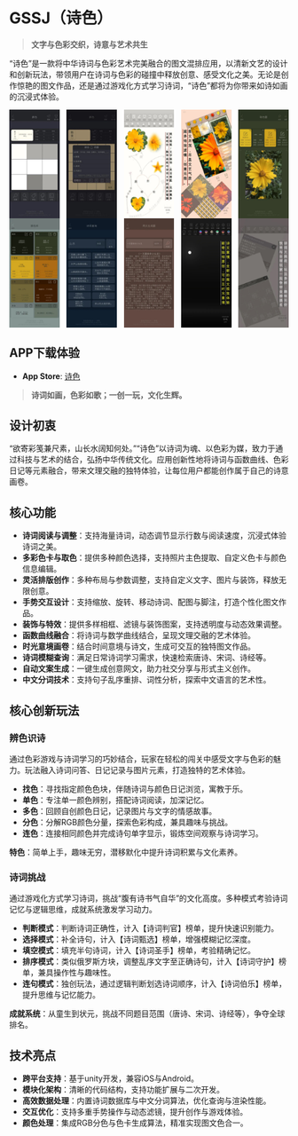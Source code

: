 # GSSJ（诗色）

> **文字与色彩交织，诗意与艺术共生**

“诗色”是一款将中华诗词与色彩艺术完美融合的图文混排应用，以清新文艺的设计和创新玩法，带领用户在诗词与色彩的碰撞中释放创意、感受文化之美。无论是创作惊艳的图文作品，还是通过游戏化方式学习诗词，“诗色”都将为你带来如诗如画的沉浸式体验。

<div style="display: flex; justify-content: space-between;">
  <img src="AppPreview/1.jpg" width="18%">
  <img src="AppPreview/2.jpg" width="18%">
  <img src="AppPreview/3.jpg" width="18%">
  <img src="AppPreview/4.jpg" width="18%">
  <img src="AppPreview/5.jpg" width="18%">
</div>
<div style="display: flex; justify-content: space-between;">
  <img src="AppPreview/6.jpg" width="18%">
  <img src="AppPreview/7.jpg" width="18%">
  <img src="AppPreview/8.jpg" width="18%">
  <img src="AppPreview/9.jpg" width="18%">
  <img src="AppPreview/10.jpg" width="18%">
</div>

## APP下载体验

- **App Store**: [诗色](https://apps.apple.com/cn/app/%E8%AF%97%E8%89%B2/id1449364884)

> **诗词如画，色彩如歌；一创一玩，文化生辉。**

## 设计初衷

“欲寄彩笺兼尺素，山长水阔知何处。”“诗色”以诗词为魂、以色彩为媒，致力于通过科技与艺术的结合，弘扬中华传统文化。应用创新性地将诗词与函数曲线、色彩日记等元素融合，带来文理交融的独特体验，让每位用户都能创作属于自己的诗意画卷。

## 核心功能

- **诗词阅读与调整**：支持海量诗词，动态调节显示行数与阅读速度，沉浸式体验诗词之美。
- **多彩色卡与取色**：提供多种颜色选择，支持照片主色提取、自定义色卡与颜色信息编辑。
- **灵活排版创作**：多种布局与参数调整，支持自定义文字、图片与装饰，释放无限创意。
- **手势交互设计**：支持缩放、旋转、移动诗词、配图与脚注，打造个性化图文作品。
- **装饰与特效**：提供多样相框、滤镜与装饰图案，支持透明度与动态效果调整。
- **函数曲线融合**：将诗词与数学曲线结合，呈现文理交融的艺术体验。
- **时光意境画卷**：结合时间意境与诗文，生成可交互的独特图文作品。
- **诗词模糊查询**：满足日常诗词学习需求，快速检索唐诗、宋词、诗经等。
- **自动文案生成**：一键生成创意网文，助力社交分享与形式主义创作。
- **中文分词技术**：支持句子乱序重排、词性分析，探索中文语言的艺术性。

## 核心创新玩法

### 辨色识诗

通过色彩游戏与诗词学习的巧妙结合，玩家在轻松的闯关中感受文字与色彩的魅力。玩法融入诗词问答、日记记录与图片元素，打造独特的艺术体验。

- **找色**：寻找指定颜色色块，伴随诗词与颜色日记浏览，寓教于乐。
- **单色**：专注单一颜色辨别，搭配诗词阅读，加深记忆。
- **多色**：回顾自创颜色日记，记录图片与文字的情感故事。
- **分色**：分解RGB颜色分量，探索色彩构成，兼具趣味与挑战。
- **连色**：连接相同颜色并完成诗句单字显示，锻炼空间观察与诗词学习。

**特色**：简单上手，趣味无穷，潜移默化中提升诗词积累与文化素养。

### 诗词挑战

通过游戏化方式学习诗词，挑战“腹有诗书气自华”的文化高度。多种模式考验诗词记忆与逻辑思维，成就系统激发学习动力。

- **判断模式**：判断诗词正确性，计入【诗词判官】榜单，提升快速识别能力。
- **选择模式**：补全诗句，计入【诗词甄选】榜单，增强模糊记忆深度。
- **填空模式**：填充半句诗词，计入【诗词圣手】榜单，考验精确记忆。
- **排序模式**：类似俄罗斯方块，调整乱序文字至正确诗句，计入【诗词守护】榜单，兼具操作性与趣味性。
- **连句模式**：独创玩法，通过逻辑判断划选诗词顺序，计入【诗词伯乐】榜单，提升思维与记忆能力。

**成就系统**：从童生到状元，挑战不同题目范围（唐诗、宋词、诗经等），争夺全球排名。

## 技术亮点

- **跨平台支持**：基于unity开发，兼容iOS与Android。
- **模块化架构**：清晰的代码结构，支持功能扩展与二次开发。
- **高效数据处理**：内置诗词数据库与中文分词算法，优化查询与渲染性能。
- **交互优化**：支持多重手势操作与动态滤镜，提升创作与游戏体验。
- **颜色处理**：集成RGB分色与色卡生成算法，精准实现图文色合一。
